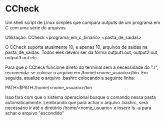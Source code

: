 # CCheck
Um shell script de Linux simples que compara outputs de um programa em C com uma série de arquivos

Utilização:
CCheck <programa_em_c_binario> <pasta_de_saidas>


O CCheck suporta atualmente 10, e apenas 10, arquivos de saidas na pasta_de_saidas. Todos eles devem ser da forma output1.out, output2.out, output3.out etc...

Para que o CCheck funcione direto do terminal sem a necessidade do "./", recomenda-se colocar o arquivo em /home/<nome_usuario>/bin. Em seguida, atualize o arquivo .bashrc colocando a seguinte linha:

PATH=$PATH:/home/<nome_usuario>/bin

Isso fará com que o sistema operacional busque o comando nessa pasta automaticamente. Lembrando que para achar o arquivo .bashrc, será necessário ir até o diretório /home/<nome_usuario> e inserir ls -a para achar o arquivo "escondido"

